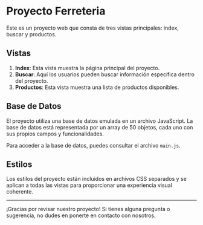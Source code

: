 # Proyecto Ferreteria

Este es un proyecto web que consta de tres vistas principales: index, buscar y productos.

## Vistas

1. **Index**: Esta vista muestra la página principal del proyecto.
2. **Buscar**: Aquí los usuarios pueden buscar información específica dentro del proyecto.
3. **Productos**: Esta vista muestra una lista de productos disponibles.

## Base de Datos

El proyecto utiliza una base de datos emulada en un archivo JavaScript. La base de datos está representada por un array de 50 objetos, cada uno con sus propios campos y funcionalidades.

Para acceder a la base de datos, puedes consultar el archivo `main.js`.

## Estilos

Los estilos del proyecto están incluidos en archivos CSS separados y se aplican a todas las vistas para proporcionar una experiencia visual coherente.

---

¡Gracias por revisar nuestro proyecto! Si tienes alguna pregunta o sugerencia, no dudes en ponerte en contacto con nosotros.
